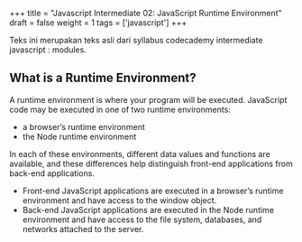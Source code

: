 +++
title = "Javascript Intermediate 02: JavaScript Runtime Environment"
draft = false
weight = 1
tags = ['javascript']
+++

Teks ini merupakan teks asli dari syllabus codecademy intermediate javascript : modules.

## What is a Runtime Environment?

A runtime environment is where your program will be executed. JavaScript code may be executed in one of two runtime environments:

- a browser’s runtime environment
- the Node runtime environment

In each of these environments, different data values and functions are available, and these differences help distinguish front-end applications from back-end applications.

- Front-end JavaScript applications are executed in a browser’s runtime environment and have access to the window object.
- Back-end JavaScript applications are executed in the Node runtime environment and have access to the file system, databases, and networks attached to the server.
